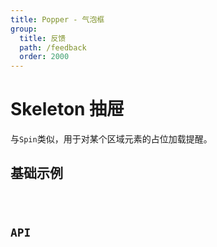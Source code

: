```yaml
---
title: Popper - 气泡框
group:
  title: 反馈
  path: /feedback
  order: 2000
---
```


# Skeleton 抽屉

与`Spin`类似，用于对某个区域元素的占位加载提醒。

## 基础示例

<code src="./demo.tsx" />

## API
